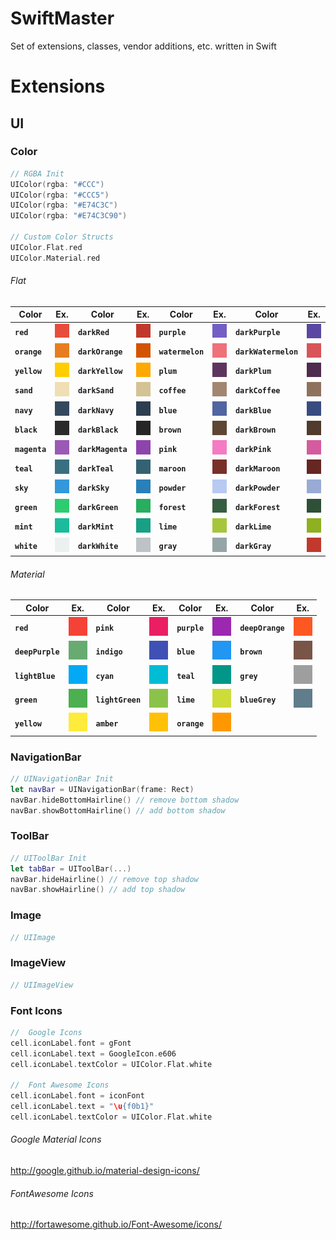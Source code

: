 # SwiftMaster

Set of extensions, classes, vendor additions, etc. written in Swift 

# Extensions #

## UI ##

### Color ###

``` swift
// RGBA Init
UIColor(rgba: "#CCC")
UIColor(rgba: "#CCC5")
UIColor(rgba: "#E74C3C")
UIColor(rgba: "#E74C3C90")

// Custom Color Structs
UIColor.Flat.red
UIColor.Material.red
```

###### Flat ######
Color | Ex. | Color | Ex. | Color | Ex. | Color | Ex.
----- | --- | ----- | --- | ----- | --- | ----- | ---
**`red`**        | <img src="/colors/Flat/E74C3C/E74C3C.png"/> | **`darkRed`**        | <img src="/colors/Flat/C0392C/C0392C.png"/> | **`purple`**     | <img src="/colors/Flat/745EC5/745EC5.png"/> | **`darkPurple`**     | <img src="/colors/Flat/5B48A2/5B48A2.png"/>
**`orange`**     | <img src="/colors/Flat/E67E21/E67E21.png"/> | **`darkOrange`**     | <img src="/colors/Flat/D35400/D35400.png"/> | **`watermelon`** | <img src="/colors/Flat/EF717A/EF717A.png"/> | **`darkWatermelon`** | <img src="/colors/Flat/D95459/D95459.png"/> 
**`yellow`**     | <img src="/colors/Flat/FFCD01/FFCD01.png"/> | **`darkYellow`**     | <img src="/colors/Flat/FFA801/FFA801.png"/> | **`plum`**       | <img src="/colors/Flat/5E345E/5E345E.png"/> | **`darkPlum`**       | <img src="/colors/Flat/4F2B4F/4F2B4F.png"/> 
**`sand`**       | <img src="/colors/Flat/F0DEB4/F0DEB4.png"/> | **`darkSand`**       | <img src="/colors/Flat/D5C295/D5C295.png"/> | **`coffee`**     | <img src="/colors/Flat/A38671/A38671.png"/> | **`darkCoffee`**     | <img src="/colors/Flat/8E725E/8E725E.png"/> 
**`navy`**       | <img src="/colors/Flat/34495E/34495E.png"/> | **`darkNavy`**       | <img src="/colors/Flat/2C3E50/2C3E50.png"/> | **`blue`**       | <img src="/colors/Flat/5065A1/5065A1.png"/> | **`darkBlue`**       | <img src="/colors/Flat/394C81/394C81.png"/>
**`black`**      | <img src="/colors/Flat/2B2B2B/2B2B2B.png"/> | **`darkBlack`**      | <img src="/colors/Flat/262626/262626.png"/> | **`brown`**      | <img src="/colors/Flat/5E4534/5E4534.png"/> | **`darkBrown`**      | <img src="/colors/Flat/503B2C/503B2C.png"/> 
**`magenta`**    | <img src="/colors/Flat/9B59B6/9B59B6.png"/> | **`darkMagenta`**    | <img src="/colors/Flat/8E44AD/8E44AD.png"/> | **`pink`**       | <img src="/colors/Flat/F47BC3/F47BC3.png"/> | **`darkPink`**       | <img src="/colors/Flat/D45C9E/D45C9E.png"/> 
**`teal`**       | <img src="/colors/Flat/3A6F81/3A6F81.png"/> | **`darkTeal`**       | <img src="/colors/Flat/356272/356272.png"/> | **`maroon`**     | <img src="/colors/Flat/79302A/79302A.png"/> | **`darkMaroon`**     | <img src="/colors/Flat/662621/662621.png"/> 
**`sky`**        | <img src="/colors/Flat/3498DB/3498DB.png"/> | **`darkSky`**        | <img src="/colors/Flat/2980B9/2980B9.png"/> | **`powder`**     | <img src="/colors/Flat/B8C9F2/B8C9F2.png"/> | **`darkPowder`**     | <img src="/colors/Flat/99ABD5/99ABD5.png"/> 
**`green`**      | <img src="/colors/Flat/2ECC71/2ECC71.png"/> | **`darkGreen`**      | <img src="/colors/Flat/27AE60/27AE60.png"/> | **`forest`**     | <img src="/colors/Flat/355F41/355F41.png"/> | **`darkForest`**     | <img src="/colors/Flat/2D5036/2D5036.png"/>
**`mint`**       | <img src="/colors/Flat/1ABC9C/1ABC9C.png"/> | **`darkMint`**       | <img src="/colors/Flat/17A085/17A085.png"/> | **`lime`**       | <img src="/colors/Flat/A5C63B/A5C63B.png"/> | **`darkLime`**       | <img src="/colors/Flat/8EB021/8EB021.png"/> 
**`white`**      | <img src="/colors/Flat/ECF0F1/ECF0F1.png"/> | **`darkWhite`**      | <img src="/colors/Flat/BDC3C7/BDC3C7.png"/> | **`gray`**       | <img src="/colors/Flat/95A5A6/95A5A6.png"/> | **`darkGray`**       | <img src="/colors/Flat/C0392C/C0392C.png"/>

###### Material ######
Color | Ex. | Color | Ex. | Color | Ex. | Color | Ex.
----- | --- | ----- | --- | ----- | --- | ----- | ---
**`red`**          | <img src="/colors/Material/F44336/F44336"/>   | **`pink`**         | <img src="/colors/Material/E91E63/E91E63"/> | **`purple`** | <img src="/colors/Material/9C27B0/9C27B0"/> | **`deepOrange`** | <img src="/colors/Material/FF5722/FF5722"/>
**`deepPurple`**   | <img src="/colors/Material/67AB70/67AB70"/>   | **`indigo`**       | <img src="/colors/Material/3F51B5/3F51B5"/> | **`blue`**   | <img src="/colors/Material/2196F3/2196F3"/> | **`brown`**      | <img src="/colors/Material/795548/795548"/>
**`lightBlue`**    | <img src="/colors/Material/03A9F4/03A9F4"/>   | **`cyan`**         | <img src="/colors/Material/00BCD4/00BCD4"/> | **`teal`**   | <img src="/colors/Material/009688/009688"/> | **`grey`**       | <img src="/colors/Material/9E9E9E/9E9E9E"/>
**`green`**        | <img src="/colors/Material/4CAF50/4CAF50"/>   | **`lightGreen`**   | <img src="/colors/Material/8BC34A/8BC34A"/> | **`lime`**   | <img src="/colors/Material/CDDC39/CDDC39"/> | **`blueGrey`**   | <img src="/colors/Material/607D8B/607D8B"/>
**`yellow`**       | <img src="/colors/Material/FFEB3B/FFEB3B"/>   | **`amber`**        | <img src="/colors/Material/FFC107/FFC107"/> | **`orange`** | <img src="/colors/Material/FF9800/FF9800"/> | 

### NavigationBar ###

``` swift
// UINavigationBar Init
let navBar = UINavigationBar(frame: Rect)
navBar.hideBottomHairline() // remove bottom shadow
navBar.showBottomHairline() // add bottom shadow 

```

### ToolBar ###

``` swift
// UIToolBar Init
let tabBar = UIToolBar(...)
navBar.hideHairline() // remove top shadow
navBar.showHairline() // add top shadow 

```

### Image ###

``` swift
// UIImage

```

### ImageView ###

``` swift
// UIImageView

```

### Font Icons ###

``` swift
//  Google Icons
cell.iconLabel.font = gFont
cell.iconLabel.text = GoogleIcon.e606
cell.iconLabel.textColor = UIColor.Flat.white

//  Font Awesome Icons
cell.iconLabel.font = iconFont
cell.iconLabel.text = "\u{f0b1}"
cell.iconLabel.textColor = UIColor.Flat.white

```

###### Google Material Icons ######
http://google.github.io/material-design-icons/

###### FontAwesome Icons ######
http://fortawesome.github.io/Font-Awesome/icons/


